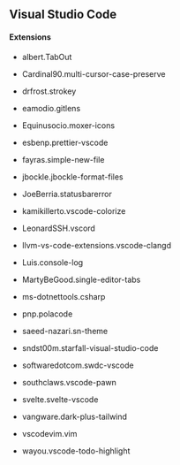 ## Visual Studio Code

#### Extensions

- albert.TabOut

- Cardinal90.multi-cursor-case-preserve

- drfrost.strokey

- eamodio.gitlens

- Equinusocio.moxer-icons

- esbenp.prettier-vscode

- fayras.simple-new-file

- jbockle.jbockle-format-files

- JoeBerria.statusbarerror

- kamikillerto.vscode-colorize

- LeonardSSH.vscord

- llvm-vs-code-extensions.vscode-clangd

- Luis.console-log

- MartyBeGood.single-editor-tabs

- ms-dotnettools.csharp

- pnp.polacode

- saeed-nazari.sn-theme

- sndst00m.starfall-visual-studio-code

- softwaredotcom.swdc-vscode

- southclaws.vscode-pawn

- svelte.svelte-vscode

- vangware.dark-plus-tailwind

- vscodevim.vim

- wayou.vscode-todo-highlight
